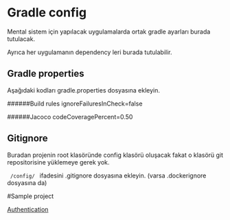 # Gradle config
Mental sistem için yapılacak uygulamalarda ortak gradle ayarları burada tutulacak.

Ayrıca her uygulamanın dependency leri burada tutulabilir.


## Gradle properties
 
Aşağıdaki kodları gradle.properties dosyasına ekleyin.
 
######Build rules
ignoreFailuresInCheck=false
 
######Jacoco
codeCoveragePercent=0.50
 
## Gitignore

Buradan projenin root klasöründe 
config klasörü oluşacak fakat o klasörü git repositorisine yüklemeye gerek yok.

<code> /config/ </code> ifadesini .gitignore dosyasına ekleyin. (varsa .dockerignore dosyasına da)



#Sample project

[Authentication](https://github.com/mental-soft/authentication)